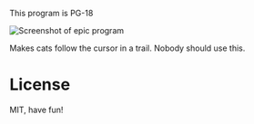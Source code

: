 This program is PG-18

![Screenshot of epic program](/scroonshot.png?raw=true "Screenshot of epic program")

Makes cats follow the cursor in a trail.
Nobody should use this.

# License

MIT, have fun!
